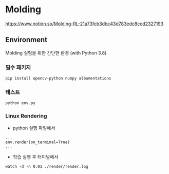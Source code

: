 # Molding

https://www.notion.so/Molding-RL-21a73fcb3dbc43d783edc8ccd2327193

## Environment
Molding 실험을 위한 간단한 환경 (with Python 3.8)

### 필수 패키지
```
pip install opencv-python numpy albumentations
```

### 테스트
```
python env.py
```

### Linux Rendering
- python 실행 파일에서
```
...
env.render(on_terminal=True)
...
```
- 학습 실행 후 터미널에서
```
watch -d -n 0.01 ./render/render.log
```